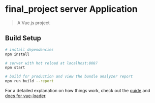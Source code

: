 # final_project server Application

> A Vue.js project

## Build Setup

``` bash
# install dependencies
npm install

# server with hot reload at localhost:8087
npm start

# build for production and view the bundle analyzer report
npm run build --report
```

For a detailed explanation on how things work, check out the [guide](http://vuejs-templates.github.io/webpack/) and [docs for vue-loader](http://vuejs.github.io/vue-loader).
